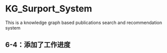 # KG_Surport_System
This is a knowledge graph based publications search and recommendation system
## 6-4：添加了工作进度
